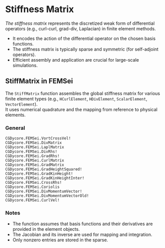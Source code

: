 # Stiffness Matrix

_The stiffness matrix_ represents the discretized weak form of differential operators (e.g., curl-curl, grad-div, Laplacian) in finite element methods.

- It encodes the action of the differential operator on the chosen basis functions.
- The stiffness matrix is typically sparse and symmetric (for self-adjoint operators).
- Efficient assembly and application are crucial for large-scale simulations.

## StiffMatrix in FEMSei

The `StiffMatrix` function assembles the global stiffness matrix for various finite element types (e.g., `HCurlElement`, `HDivElement`, `ScalarElement`, `VectorElement`).  
It uses numerical quadrature and the mapping from reference to physical elements.

### General 

```@docs
CGDycore.FEMSei.VortCrossVel!
CGDycore.FEMSei.DivMatrix
CGDycore.FEMSei.LaplMatrix
CGDycore.FEMSei.DivRhs!
CGDycore.FEMSei.GradRhs!
CGDycore.FEMSei.CurlMatrix
CGDycore.FEMSei.GradMatrix
CGDycore.FEMSei.GradHeightSquared!
CGDycore.FEMSei.GradKinHeight!
CGDycore.FEMSei.GradKinHeightInter!
CGDycore.FEMSei.CrossRhs!
CGDycore.FEMSei.Coriolis
CGDycore.FEMSei.DivMomentumVector!
CGDycore.FEMSei.DivMomentumVectorOld!
CGDycore.FEMSei.CurlVel!
```
### Notes

- The function assumes that basis functions and their derivatives are provided in the element objects.
- The Jacobian and its inverse are used for mapping and integration.
- Only nonzero entries are stored in the sparse.


